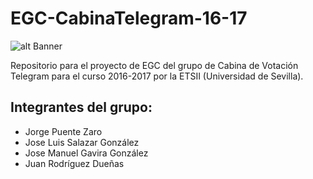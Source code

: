EGC-CabinaTelegram-16-17
=======================
![alt Banner](http://imgur.com/VesqBnN.png)

Repositorio para el proyecto de EGC del grupo de Cabina de Votación Telegram para el curso 2016-2017 por la ETSII (Universidad de Sevilla).

## Integrantes del grupo:

* Jorge Puente Zaro
* Jose Luis Salazar González
* Jose Manuel Gavira González
* Juan Rodríguez Dueñas
